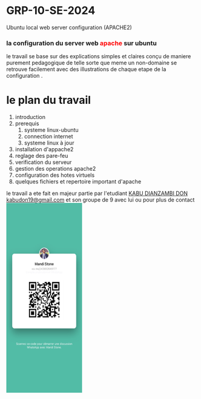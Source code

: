 # GRP-10-SE-2024

Ubuntu local web  server configuration (APACHE2)  

<h3> la configuration du server web <b style=" color : red; ">apache</b> sur ubuntu   </h3>


<p> le travail se base sur des explications simples et claires conçu de maniere purement pedagogique de telle sorte que meme un non-domaine se retrouve facilement avec des illustrations de chaque etape de la configuration .</p>

# le plan du travail
<ol>
  <li> introduction </li>
  <li> prerequis 
      <ol> 
        <li>systeme linux-ubuntu</li>
        <li> connection internet</li>
        <li> systeme linux à jour</li>
      </ol>
    </li>
  <li> installation d'appache2</li>
  <li>reglage des pare-feu</li>
  <li>verification du serveur</li>
  <li>gestion des operations apache2</li>
  <li> configuration des hotes virtuels</li>
  <li>quelques fichiers et repertoire important d'apache</li>
</ol>



le travail a ete fait en majeur partie par l'etudiant <a href="wa.me/243892649177"> KABU DIANZAMBI DON  </a>  kabudon19@gmail.com et son groupe de 9 avec lui 
ou pour plus de contact <img src="IMG_6848.jpeg" alt='the contact image ' height=500px width=200px>
